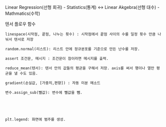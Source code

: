 Linear Regression(선형 회귀) - Statistics(통계) <-> Linear Akgebra(선형 대수) - Mathmatics(수학)

텐서 플로우 함수

    linespace(시작점, 끝점, 나누는 횟수) : 시작점에서 끝점 사이의 수를 일정 횟수 만큼 나눠서 텐서로 저장
    
    random.normal(리스트): 리스트 안에 정규분포를 기준으로 만든 난수를 저장.
    
    assert 조건문, 메시지 : 조건문이 참이라면 메시지를 출력.
  
    reduce_mean(텐서): 텐서 안의 값들의 평균을 구해서 저장. axis를 써서 행이나 열만 평균을 낼 수도 있음.

    gradient(손실값, [가중치,편향]) : 자동 미분 메소드

    변수.assign_sub(뺄값): 변수에 뺄값을 뺌. 



    
    
    plt.legend: 화면에 범주를 생성.

    
    

  
  
